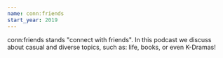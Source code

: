 ```yaml
---
name: conn:friends
start_year: 2019
---
```

conn:friends stands "connect with friends". In this podcast we discuss about casual and diverse topics, such as: life, books, or even K-Dramas!